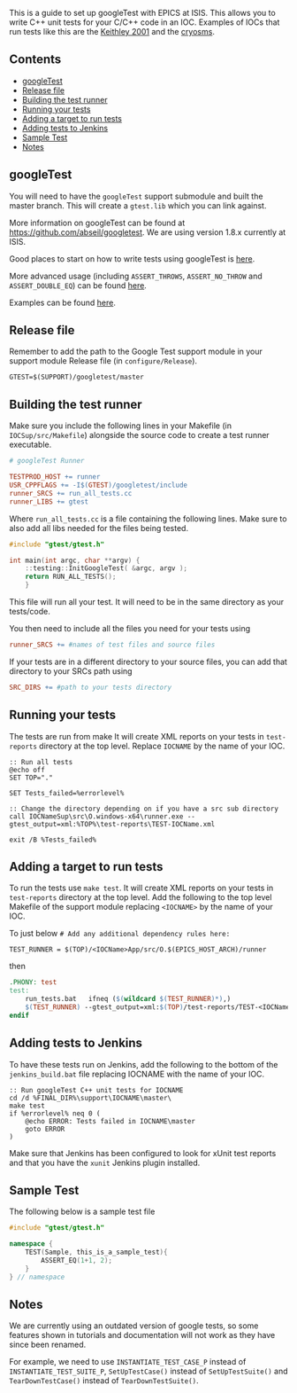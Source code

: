 This is a guide to set up googleTest with EPICS at ISIS. This allows you to write C++ unit tests for your C/C++ code in an IOC. Examples of IOCs that run tests like this are the [Keithley 2001](https://github.com/ISISComputingGroup/EPICS-Keithley_2001) and the [cryosms](https://github.com/ISISComputingGroup/EPICS-Cryosms).

## Contents
* [googleTest](#googletest)
* [Release file](#Release-file)
* [Building the test runner](#building-the-test-runner)
* [Running your tests](#running-your-tests)
* [Adding a target to run tests](#Adding-a-target-to-run-tests)
* [Adding tests to Jenkins](#adding-tests-to-Jenkins)
* [Sample Test](#sample-test)
* [Notes](#Notes)


## googleTest

You will need to have the `googleTest` support submodule and built the master branch. This will create a `gtest.lib` which you can link against.

More information on googleTest can be found at https://github.com/abseil/googletest. We are using version 1.8.x currently at ISIS.

Good places to start on how to write tests using googleTest is [here](https://github.com/abseil/googletest/blob/master/googletest/docs/primer.md). 

More advanced usage (including `ASSERT_THROWS`, `ASSERT_NO_THROW` and `ASSERT_DOUBLE_EQ`) can be found [here](https://github.com/abseil/googletest/blob/master/googletest/docs/advanced.md). 

Examples can be found [here](https://github.com/abseil/googletest/blob/master/googletest/docs/samples.md).

## Release file

Remember to add the path to the Google Test support module in your support module Release file (in `configure/Release`).

```
GTEST=$(SUPPORT)/googletest/master
```

## Building the test runner

Make sure you include the following lines in your Makefile (in `IOCSup/src/Makefile`) alongside the source code to create a test runner executable.

```Makefile
# googleTest Runner

TESTPROD_HOST += runner
USR_CPPFLAGS += -I$(GTEST)/googletest/include 
runner_SRCS += run_all_tests.cc
runner_LIBS += gtest
```

Where `run_all_tests.cc` is a file containing the following lines. Make sure to also add all libs needed for the files being tested.

```C++
#include "gtest/gtest.h"

int main(int argc, char **argv) {
    ::testing::InitGoogleTest( &argc, argv );
    return RUN_ALL_TESTS();
    }

```

This file will run all your test. It will need to be in the same directory as your tests/code.

You then need to include all the files you need for your tests using 
```Makefile
runner_SRCS += #names of test files and source files
```

If your tests are in a different directory to your source files, you can add that directory to your SRCs path using 

```Makefile
SRC_DIRS += #path to your tests directory
```

## Running your tests

The tests are run from make It will create XML reports on your tests in `test-reports` directory at the top level. Replace `IOCNAME` by the name of your IOC.

```batch
:: Run all tests
@echo off
SET TOP="."

SET Tests_failed=%errorlevel%

:: Change the directory depending on if you have a src sub directory
call IOCNameSup\src\O.windows-x64\runner.exe --gtest_output=xml:%TOP%\test-reports\TEST-IOCName.xml

exit /B %Tests_failed%
```

## Adding a target to run tests

To run the tests use `make test`. It will create XML reports on your tests in `test-reports` directory at the top level. 
Add the following to the top level Makefile of the support module replacing `<IOCNAME>` by the name of your IOC.

To just below `# Add any additional dependency rules here:`

```
TEST_RUNNER = $(TOP)/<IOCName>App/src/O.$(EPICS_HOST_ARCH)/runner
```

then

```Makefile
.PHONY: test
test:
	run_tests.bat 	ifneq ($(wildcard $(TEST_RUNNER)*),)
	$(TEST_RUNNER) --gtest_output=xml:$(TOP)/test-reports/TEST-<IOCName>.xml
endif
```

## Adding tests to Jenkins

To have these tests run on Jenkins, add the following to the bottom of the `jenkins_build.bat` file replacing IOCNAME with the name of your IOC.

```batch
:: Run googleTest C++ unit tests for IOCNAME
cd /d %FINAL_DIR%\support\IOCNAME\master\
make test
if %errorlevel% neq 0 (
    @echo ERROR: Tests failed in IOCNAME\master
    goto ERROR
)
```

Make sure that Jenkins has been configured to look for xUnit test reports and that you have the `xunit` Jenkins plugin installed.

## Sample Test

The following below is a sample test file

```C++
#include "gtest/gtest.h"

namespace {
    TEST(Sample, this_is_a_sample_test){
        ASSERT_EQ(1+1, 2);
    }
} // namespace

```

## Notes
We are currently using an outdated version of google tests, so some features shown in tutorials and documentation will not work as they have since been renamed.

For example, we need to use `INSTANTIATE_TEST_CASE_P` instead of `INSTANTIATE_TEST_SUITE_P`, `SetUpTestCase()` instead of `SetUpTestSuite()` and `TearDownTestCase()` instead of `TearDownTestSuite()`.